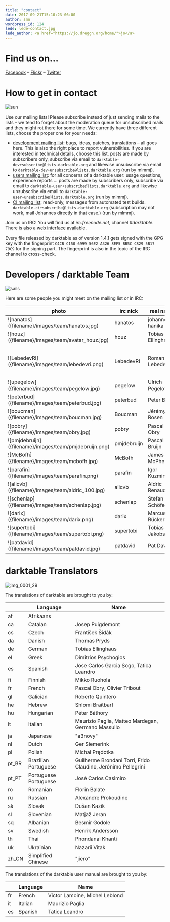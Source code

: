```yaml
---
title: "contact"
date: 2017-09-21T15:10:23-06:00
author: smn
wordpress_id: 124
lede: lede-contact.jpg
lede_author: <a href="https://jo.dreggn.org/home/">jo</a>
---
```


# Find us on...

[Facebook](https://www.facebook.com/darktable)&nbsp;– [Flickr](https://www.flickr.com/groups/darktable/)&nbsp;– [Twitter](https://twitter.com/#!/darktable_org)

# How to get in contact
![sun]({attach}sun.jpg)

Use our mailing lists! Please subscribe instead of just sending mails to the lists&nbsp;– we tend to forget about the moderation queue for unsubscribed mails and they might rot there for some time. We currently have three different lists, choose the proper one for your needs:

  * [development mailing list](https://www.mail-archive.com/darktable-dev@lists.darktable.org/): bugs, ideas, patches, translations&nbsp;– all goes here. This is also the right place to report vulnerabilities. If you are interested in technical details, choose this list. posts are made by subscribers only, subscribe via email to `darktable-dev+subscribe@lists.darktable.org` and likewise unsubscribe via email to `darktable-dev+unsubscribe@lists.darktable.org` (run by mlmmj).
  * [users mailing list](https://www.mail-archive.com/darktable-user@lists.darktable.org/): for all concerns of a darktable user: usage questions, experience reports&nbsp;... posts are made by subscribers only, subscribe via email to `darktable-user+subscribe@lists.darktable.org` and likewise unsubscribe via email to `darktable-user+unsubscribe@lists.darktable.org` (run by mlmmj).
  * [CI mailing list](https://www.mail-archive.com/darktable-ci@lists.darktable.org/): read-only, messages from automated test builds. `darktable-ci+subscribe@lists.darktable.org` (subscription may not work, mail Johannes directly in that case.) (run by mlmmj).

Join us on IRC! You will find us at _irc.freenode.net_, channel _#darktable_. There is also a [web interface](https://webchat.freenode.net/?channels=%23darktable) available.

Every file released by darktable as of version 1.4.1 gets signed with the GPG key with the fingerprint `C4CB C150 6999 56E2 A326 8EF5 BB5C C829 5B17 79C9` for the signing part. The fingerprint is also in the topic of the IRC channel to cross-check.


# Developers / darktable Team
![sails]({attach}sails.jpg)

Here are some people you might meet on the mailing list or in IRC:
<table class='smalltext altrows' markdown=1>
<thead>
<tr>
<th >photo
</th>
<th >irc nick
</th>
<th >real name
</th>
<th >project role
</th>
<th >homepage
</th>
<th >gallery
</th>
</tr>
</thead>
<tbody >
<tr>
<td>![hanatos]({filename}/images/team/hanatos.jpg)
</td>
<td>hanatos
</td>
<td>johannes hanika
</td>
<td>project founder / developer
</td>
<td>[homepage](https://jo.dreggn.org/home/)
</td>
<td>
</td>
</tr>
<tr>
<td>![houz]({filename}/images/team/avatar_houz.jpg)
</td>
<td>houz
</td>
<td>Tobias Ellinghaus
</td>
<td>developer / translator
</td>
<td>[homepage](https://houz.org/)
</td>
<td>
</td>
</tr>
<tr>
<td>![LebedevRI]({filename}/images/team/lebedevri.png)
</td>
<td>LebedevRI
</td>
<td>Roman Lebedev
</td>
<td>[RawSpeed](https://github.com/darktable-org/rawspeed) library maintainer / camera support / CI
</td>
<td>[GitHub](https://github.com/LebedevRI)
</td>
<td>
</td>
</tr>
<tr>
<td>![upegelow]({filename}/images/team/pegelow.jpg)
</td>
<td>pegelow
</td>
<td>Ulrich Pegelow
</td>
<td>developer / OpenCL expert / documentation author
</td>
<td>
</td>
<td>[gallery](http://www.tongareva.de/)
</td>
</tr>
<tr>
<td>![peterbud]({filename}/images/team/peterbud.jpg)
</td>
<td>peterbud
</td>
<td>Peter Budai
</td>
<td>Windows maintainer
</td>
<td>
</td>
<td>
</td>
</tr>
<tr>
<td>![boucman]({filename}/images/team/boucman.jpg)
</td>
<td>Boucman
</td>
<td>Jérémy Rosen
</td>
<td>developer / Lua
</td>
<td>
</td>
<td>[gallery](https://picasaweb.google.com/103880712495616324041)
</td>
</tr>
<tr>
<td>![pobry]({filename}/images/team/obry.jpg)
</td>
<td>pobry
</td>
<td>Pascal Obry
</td>
<td>developer / miscellaneous
</td>
<td>[homepage](http://www.obry.net/)
</td>
<td>[gallery](http://photos.obry.net)
</td>
</tr>
<tr>
<td>![pmjdebruijn]({filename}/images/team/pmjdebruijn.png)
</td>
<td>pmjdebruijn
</td>
<td>Pascal de Bruijn
</td>
<td>color management / Ubuntu PPA
</td>
<td>[homepage](https://encrypted.pcode.nl/blog/)
</td>
<td>[gallery](https://encrypted.pcode.nl/photos/)
</td>
</tr>
<tr>
<td>![McBofh]({filename}/images/team/mcbofh.jpg)
</td>
<td>McBofh
</td>
<td>James C. McPherson
</td>
<td>Solaris package maintainer / miscellaneous
</td>
<td>[homepage](https://www.jmcpdotcom.com/blog)
</td>
<td>
</td>
</tr>
<tr>
<td>![parafin]({filename}/images/team/parafin.png)
</td>
<td>parafin
</td>
<td>Igor Kuzmin
</td>
<td>OS X maintainer
</td>
<td>[homepage](http://paraf.in/)
</td>
<td>[gallery](http://wiki.paraf.in/~parafin/photos)
</td>
</tr>
<tr>
<td>![alicvb]({filename}/images/team/aldric_100.jpg)
</td>
<td>alicvb
</td>
<td>Aldric Renaudin
</td>
<td>developer (masks, multi-instances)
</td>
<td>
</td>
<td>
</td>
</tr>
<tr>
<td>![schenlap]({filename}/images/team/schenlap.jpg)
</td>
<td>schenlap
</td>
<td>Stefan Schöfegger
</td>
<td>miscellaneous
</td>
<td>
</td>
<td>
</td>
</tr>
<tr>
<td>![darix]({filename}/images/team/darix.png)
</td>
<td>darix
</td>
<td>Marcus Rückert
</td>
<td>packager for various platforms
</td>
<td>
</td>
<td>
</td>
</tr>
<tr>
<td>![supertobi]({filename}/images/team/supertobi.png)
</td>
<td>supertobi
</td>
<td>Tobias Jakobs
</td>
<td>Lua scripts
</td>
<td>
</td>
<td>
</td>
</tr>
<tr>
<td>![patdavid]({filename}/images/team/patdavid.jpg)
</td>
<td>patdavid
</td>
<td>Pat David
</td>
<td>website designer / community
</td>
<td>[homepage](https://pixls.us/)
</td>
<td>
</td>
</tr>
</tbody>
</table>


# darktable Translators
![img_0001_29]({attach}img_0001_29.jpg)


The translations of darktable are brought to you by:
<table class='smalltext altrows' markdown=1>
<thead>
<tr>
<th >
</th>
<th >Language
</th>
<th >Name
</th>
</tr>
</thead>
<tbody >
<tr>
<td>af
</td>
<td>Afrikaans
</td>
<td>
</td>
</tr>
<tr>
<td>ca
</td>
<td>Catalan
</td>
<td>Josep Puigdemont
</td>
</tr>
<tr>
<td>cs
</td>
<td>Czech
</td>
<td>František Šidák
</td>
</tr>
<tr>
<td>da
</td>
<td>Danish
</td>
<td>Thomas Pryds
</td>
</tr>
<tr>
<td>de
</td>
<td>German
</td>
<td>Tobias Ellinghaus
</td>
</tr>
<tr>
<td>el
</td>
<td>Greek
</td>
<td>Dimitrios Psychogios
</td>
</tr>
<tr>
<td>es
</td>
<td>Spanish
</td>
<td>Jose Carlos Garcia Sogo, Tatica Leandro
</td>
</tr>
<tr>
<td>fi
</td>
<td>Finnish
</td>
<td>Mikko Ruohola
</td>
</tr>
<tr>
<td>fr
</td>
<td>French
</td>
<td>Pascal Obry, Olivier Tribout
</td>
</tr>
<tr>
<td>gl
</td>
<td>Galician
</td>
<td>Roberto Quintero
</td>
</tr>
<tr>
<td>he
</td>
<td>Hebrew
</td>
<td>Shlomi Braitbart
</td>
</tr>
<tr>
<td>hu
</td>
<td>Hungarian
</td>
<td>Péter Báthory
</td>
</tr>
<tr>
<td>it
</td>
<td>Italian
</td>
<td>Maurizio Paglia, Matteo Mardegan, Germano Massullo
</td>
</tr>
<tr>
<td>ja
</td>
<td>Japanese
</td>
<td>"a3novy"
</td>
</tr>
<tr>
<td>nl
</td>
<td>Dutch
</td>
<td>Ger Siemerink
</td>
</tr>
<tr>
<td>pl
</td>
<td>Polish
</td>
<td>Michał Prędotka
</td>
</tr>
<tr>
<td>pt_BR
</td>
<td>Brazilian Portuguese
</td>
<td>Guilherme Brondani Torri, Frido Claudino, Jerônimo Pellegrini
</td>
</tr>
<tr>
<td>pt_PT
</td>
<td>Portuguese Portuguese
</td>
<td>José Carlos Casimiro
</td>
</tr>
<tr>
<td>ro
</td>
<td>Romanian
</td>
<td>Florin Balate
</td>
</tr>
<tr>
<td>ru
</td>
<td>Russian
</td>
<td>Alexandre Prokoudine
</td>
</tr>
<tr>
<td>sk
</td>
<td>Slovak
</td>
<td>Dušan Kazik
</td>
</tr>
<tr>
<td>sl
</td>
<td>Slovenian
</td>
<td>Matjaž Jeran
</td>
</tr>
<tr>
<td>sq
</td>
<td>Albanian
</td>
<td>Besmir Godole
</td>
</tr>
<tr>
<td>sv
</td>
<td>Swedish
</td>
<td>Henrik Andersson
</td>
</tr>
<tr>
<td>th
</td>
<td>Thai
</td>
<td>Phondanai Khanti
</td>
</tr>
<tr>
<td>uk
</td>
<td>Ukrainian
</td>
<td>Nazarii Vitak
</td>
</tr>
<tr>
<td>zh_CN
</td>
<td>Simplified Chinese
</td>
<td>"jiero"
</td>
</tr>
</tbody>
</table>

The translations of the darktable user manual are brought to you by:

<table class='smalltext altrows' markdown=1>
<thead>
<tr>
<th >
</th>
<th >Language
</th>
<th >Name
</th>
</tr>
</thead>
<tbody >
<tr>
<td>fr
</td>
<td>French
</td>
<td>Victor Lamoine, Michel Leblond
</td>
</tr>
<tr>
<td>it
</td>
<td>Italian
</td>
<td>Maurizio Paglia
</td>
</tr>
<tr>
<td>es
</td>
<td>Spanish
</td>
<td>Tatica Leandro
</td>
</tr>
</tbody>
</table>
